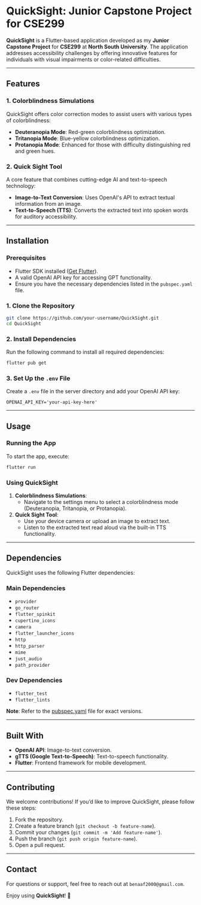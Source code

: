 # QuickSight: Junior Capstone Project for CSE299

**QuickSight** is a Flutter-based application developed as my **Junior Capstone Project** for **CSE299** at **North South University**. The application addresses accessibility challenges by offering innovative features for individuals with visual impairments or color-related difficulties.

---

## Features

### 1. **Colorblindness Simulations**
QuickSight offers color correction modes to assist users with various types of colorblindness:
- **Deuteranopia Mode**: Red-green colorblindness optimization.
- **Tritanopia Mode**: Blue-yellow colorblindness optimization.
- **Protanopia Mode**: Enhanced for those with difficulty distinguishing red and green hues.

### 2. **Quick Sight Tool**
A core feature that combines cutting-edge AI and text-to-speech technology:
- **Image-to-Text Conversion**: Uses OpenAI's API to extract textual information from an image.
- **Text-to-Speech (TTS)**: Converts the extracted text into spoken words for auditory accessibility.

---

## Installation

### Prerequisites
- Flutter SDK installed ([Get Flutter](https://flutter.dev/docs/get-started/install)).
- A valid OpenAI API key for accessing GPT functionality.
- Ensure you have the necessary dependencies listed in the `pubspec.yaml` file.

### 1. Clone the Repository
```bash
git clone https://github.com/your-username/QuickSight.git
cd QuickSight
```

### 2. Install Dependencies
Run the following command to install all required dependencies:
```bash
flutter pub get
```

### 3. Set Up the `.env` File
Create a `.env` file in the server directory and add your OpenAI API key:
```
OPENAI_API_KEY='your-api-key-here'
```

---

## Usage

### Running the App
To start the app, execute:
```bash
flutter run
```

### Using QuickSight
1. **Colorblindness Simulations**:
   - Navigate to the settings menu to select a colorblindness mode (Deuteranopia, Tritanopia, or Protanopia).
2. **Quick Sight Tool**:
   - Use your device camera or upload an image to extract text.
   - Listen to the extracted text read aloud via the built-in TTS functionality.

---

## Dependencies

QuickSight uses the following Flutter dependencies:

### Main Dependencies
- `provider`
- `go_router`
- `flutter_spinkit`
- `cupertino_icons`
- `camera`
- `flutter_launcher_icons`
- `http`
- `http_parser`
- `mime`
- `just_audio`
- `path_provider`

### Dev Dependencies
- `flutter_test`
- `flutter_lints`

**Note**: Refer to the [pubspec.yaml](pubspec.yaml) file for exact versions.

---

## Built With
- **OpenAI API**: Image-to-text conversion.
- **gTTS (Google Text-to-Speech)**: Text-to-speech functionality.
- **Flutter**: Frontend framework for mobile development.

---

## Contributing
We welcome contributions! If you’d like to improve QuickSight, please follow these steps:
1. Fork the repository.
2. Create a feature branch (`git checkout -b feature-name`).
3. Commit your changes (`git commit -m 'Add feature-name'`).
4. Push the branch (`git push origin feature-name`).
5. Open a pull request.

---

## Contact
For questions or support, feel free to reach out at `benaaf2000@gmail.com`.

Enjoy using **QuickSight**! 🌟
